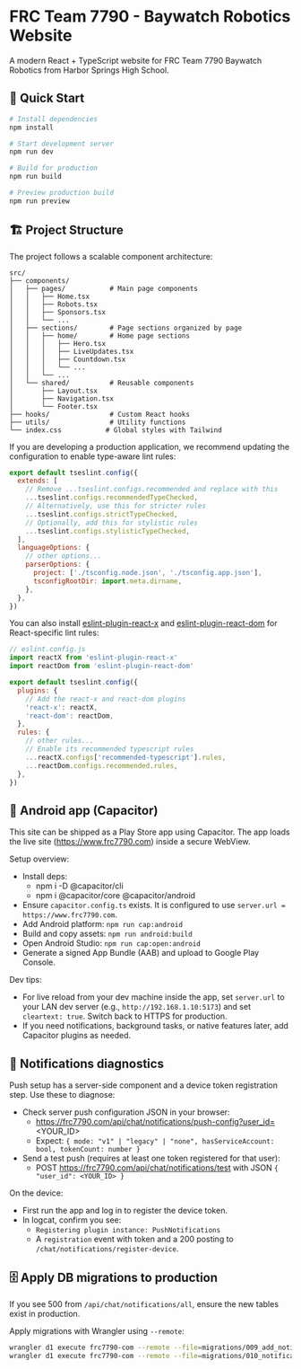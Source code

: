 # FRC Team 7790 - Baywatch Robotics Website

A modern React + TypeScript website for FRC Team 7790 Baywatch Robotics from Harbor Springs High School.

## 🚀 Quick Start

```bash
# Install dependencies
npm install

# Start development server
npm run dev

# Build for production
npm run build

# Preview production build
npm run preview
```

## 🏗️ Project Structure

The project follows a scalable component architecture:

```
src/
├── components/
│   ├── pages/           # Main page components
│   │   ├── Home.tsx
│   │   ├── Robots.tsx
│   │   ├── Sponsors.tsx
│   │   └── ...
│   ├── sections/        # Page sections organized by page
│   │   ├── home/        # Home page sections
│   │   │   ├── Hero.tsx
│   │   │   ├── LiveUpdates.tsx
│   │   │   ├── Countdown.tsx
│   │   │   └── ...
│   │   └── ...
│   └── shared/          # Reusable components
│       ├── Layout.tsx
│       ├── Navigation.tsx
│       └── Footer.tsx
├── hooks/               # Custom React hooks
├── utils/               # Utility functions
└── index.css           # Global styles with Tailwind
```

If you are developing a production application, we recommend updating the configuration to enable type-aware lint rules:

```js
export default tseslint.config({
  extends: [
    // Remove ...tseslint.configs.recommended and replace with this
    ...tseslint.configs.recommendedTypeChecked,
    // Alternatively, use this for stricter rules
    ...tseslint.configs.strictTypeChecked,
    // Optionally, add this for stylistic rules
    ...tseslint.configs.stylisticTypeChecked,
  ],
  languageOptions: {
    // other options...
    parserOptions: {
      project: ['./tsconfig.node.json', './tsconfig.app.json'],
      tsconfigRootDir: import.meta.dirname,
    },
  },
})
```

You can also install [eslint-plugin-react-x](https://github.com/Rel1cx/eslint-react/tree/main/packages/plugins/eslint-plugin-react-x) and [eslint-plugin-react-dom](https://github.com/Rel1cx/eslint-react/tree/main/packages/plugins/eslint-plugin-react-dom) for React-specific lint rules:

```js
// eslint.config.js
import reactX from 'eslint-plugin-react-x'
import reactDom from 'eslint-plugin-react-dom'

export default tseslint.config({
  plugins: {
    // Add the react-x and react-dom plugins
    'react-x': reactX,
    'react-dom': reactDom,
  },
  rules: {
    // other rules...
    // Enable its recommended typescript rules
    ...reactX.configs['recommended-typescript'].rules,
    ...reactDom.configs.recommended.rules,
  },
})
```

## 📱 Android app (Capacitor)

This site can be shipped as a Play Store app using Capacitor. The app loads the live site (https://www.frc7790.com) inside a secure WebView.

Setup overview:

- Install deps:
  - npm i -D @capacitor/cli
  - npm i @capacitor/core @capacitor/android
- Ensure `capacitor.config.ts` exists. It is configured to use `server.url = https://www.frc7790.com`.
- Add Android platform: `npm run cap:android`
- Build and copy assets: `npm run android:build`
- Open Android Studio: `npm run cap:open:android`
- Generate a signed App Bundle (AAB) and upload to Google Play Console.

Dev tips:

- For live reload from your dev machine inside the app, set `server.url` to your LAN dev server (e.g., `http://192.168.1.10:5173`) and set `cleartext: true`. Switch back to HTTPS for production.
- If you need notifications, background tasks, or native features later, add Capacitor plugins as needed.

## 🔔 Notifications diagnostics

Push setup has a server-side component and a device token registration step. Use these to diagnose:

- Check server push configuration JSON in your browser:
  - https://frc7790.com/api/chat/notifications/push-config?user_id=<YOUR_ID>
  - Expect: `{ mode: "v1" | "legacy" | "none", hasServiceAccount: bool, tokenCount: number }`
- Send a test push (requires at least one token registered for that user):
  - POST https://frc7790.com/api/chat/notifications/test with JSON `{ "user_id": <YOUR_ID> }`

On the device:
- First run the app and log in to register the device token.
- In logcat, confirm you see:
  - `Registering plugin instance: PushNotifications`
  - A `registration` event with token and a 200 posting to `/chat/notifications/register-device`.

## 🗄️ Apply DB migrations to production

If you see 500 from `/api/chat/notifications/all`, ensure the new tables exist in production.

Apply migrations with Wrangler using `--remote`:

```bash
wrangler d1 execute frc7790-com --remote --file=migrations/009_add_notifications.sql
wrangler d1 execute frc7790-com --remote --file=migrations/010_notifications_push.sql
```
